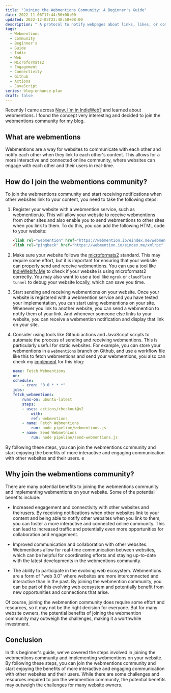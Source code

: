 ```yaml
---
title: "Joining the Webmentions Community: A Beginner's Guide"
date: 2022-11-06T17:44:50+08:00
updated: 2022-12-05T23:48:50+08:00
description: " A protocol to notify webpages about links, likes, or comments. Enables better communication on the internet."
tags:
  - Webmentions
  - Community
  - Beginner's
  - Guide
  - Indie
  - Web
  - Microformats2
  - Engagement
  - Connectivity
  - Github
  - Actions
  - JavaScript
series: blog-enhance-plan
draft: false
---
```


Recently I came across [Now, I'm in IndieWeb?](https://www.owenyoung.com/en/blog/indieweb/) and learned about webmentions. I found the concept very interesting and decided to join the webmentions community for my blog.

## What are webmentions

Webmentions are a way for websites to communicate with each other and notify each other when they link to each other's content. This allows for a more interactive and connected online community, where websites can engage with each other and their users in real-time.

## How do I join the webmentions community?

To join the webmentions community and start receiving notifications when other websites link to your content, you need to take the following steps:

1. Register your website with a webmention service, such as webmention.io. This will allow your website to receive webmentions from other sites and also enable you to send webmentions to other sites when you link to them. To do this, you can add the following HTML code to your website:

   ```html
   <link rel="webmention" href="https://webmention.io/eindex.me/webmention" />
   <link rel="pingback" href="https://webmention.io/eindex.me/xmlrpc" />
   ```

2. Make sure your website follows the [microformats2](https://microformats.org/) standard. This may require some effort, but it is important for ensuring that your website can properly send and receive webmentions. You can use a tool like [IndieWebify.Me](https://indiewebify.me/) to check if your website is using microformats2 correctly. You may also want to use a tool like `ngrok` or `cloudflare tunnel` to debug your website locally, which can save you time.

3. Start sending and receiving webmentions on your website. Once your website is registered with a webmention service and you have tested your implementation, you can start using webmentions on your site. Whenever you link to another website, you can send a webmention to notify them of your link. And whenever someone else links to your website, you can receive a webmention notification and display that link on your site.

4. Consider using tools like Github actions and JavaScript scripts to automate the process of sending and receiving webmentions. This is particularly useful for static websites. For example, you can store your webmentions in a `webmentions` branch on Github, and use a workflow file like this to fetch webmentions and send your webmentions, you also can check my [implement](https://github.com/EINDEX/blog/blob/main/.github/workflows/fetch-webmentions.yaml) for this blog:

   ```yaml
   name: Fetch Webmentions
   on:
   schedule:
       - cron: "0 0 * * *"
   jobs:
   fetch_webmentions:
       runs-on: ubuntu-latest
       steps:
       - uses: actions/checkout@v2
           with:
           ref: webmentions
       - name: Fetch Webmentions
           run: node pipeline/webmentions.js
       - name: Send Webmetnions
           run: node pipeline/send-webmentions.js
   ```

By following these steps, you can join the webmentions community and start enjoying the benefits of more interactive and engaging communication with other websites and their users.
e
## Why join the webmentions community?

There are many potential benefits to joining the webmentions community and implementing webmentions on your website. Some of the potential benefits include:

- Increased engagement and connectivity with other websites and theirusers. By receiving notifications when other websites link to your content and being able to notify other websites when you link to them, you can foster a more interactive and connected online community. This can lead to increased traffic and potentially even more opportunities for collaboration and engagement.

- Improved communication and collaboration with other websites. Webmentions allow for real-time communication between websites, which can be helpful for coordinating efforts and staying up-to-date with the latest developments in the webmentions community.

- The ability to participate in the evolving web ecosystem. Webmentions are a form of "web 3.0" where websites are more interconnected and interactive than in the past. By joining the webmention community, you can be part of this evolving web ecosystem and potentially benefit from new opportunities and connections that arise.

Of course, joining the webmention community does require some effort and resources, so it may not be the right decision for everyone. But for many website owners, the potential benefits of joining the webmention community may outweigh the challenges, making it a worthwhile investment.

## Conclusion

In this beginner's guide, we've covered the steps involved in joining the webmentions community and implementing webmentions on your website. By following these steps, you can join the webmentions community and start enjoying the benefits of more interactive and engaging communication with other websites and their users. While there are some challenges and resources required to join the webmention community, the potential benefits may outweigh the challenges for many website owners.
